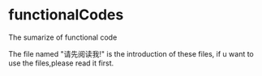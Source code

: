 # functionalCodes
The sumarize of functional code

The file named "请先阅读我!" is the introduction of these files, if u want to use the files,please
read it first.
